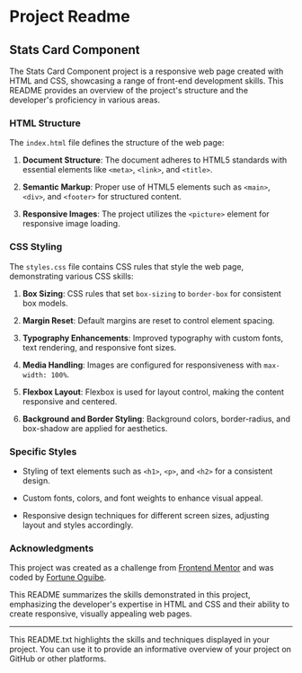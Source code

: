 # Project Readme

## Stats Card Component

The Stats Card Component project is a responsive web page created with HTML and CSS, showcasing a range of front-end development skills. This README provides an overview of the project's structure and the developer's proficiency in various areas.

### HTML Structure

The `index.html` file defines the structure of the web page:

1. **Document Structure**: The document adheres to HTML5 standards with essential elements like `<meta>`, `<link>`, and `<title>`.

2. **Semantic Markup**: Proper use of HTML5 elements such as `<main>`, `<div>`, and `<footer>` for structured content.

3. **Responsive Images**: The project utilizes the `<picture>` element for responsive image loading.

### CSS Styling

The `styles.css` file contains CSS rules that style the web page, demonstrating various CSS skills:

1. **Box Sizing**: CSS rules that set `box-sizing` to `border-box` for consistent box models.

2. **Margin Reset**: Default margins are reset to control element spacing.

3. **Typography Enhancements**: Improved typography with custom fonts, text rendering, and responsive font sizes.

4. **Media Handling**: Images are configured for responsiveness with `max-width: 100%`.

5. **Flexbox Layout**: Flexbox is used for layout control, making the content responsive and centered.

6. **Background and Border Styling**: Background colors, border-radius, and box-shadow are applied for aesthetics.

### Specific Styles

- Styling of text elements such as `<h1>`, `<p>`, and `<h2>` for a consistent design.

- Custom fonts, colors, and font weights to enhance visual appeal.

- Responsive design techniques for different screen sizes, adjusting layout and styles accordingly.

### Acknowledgments

This project was created as a challenge from [Frontend Mentor](https://www.frontendmentor.io/solutions/stats-card-component-UTTySxOrvf) and was coded by [Fortune Oguibe](https://github.com/foguibe).

This README summarizes the skills demonstrated in this project, emphasizing the developer's expertise in HTML and CSS and their ability to create responsive, visually appealing web pages.

---

This README.txt highlights the skills and techniques displayed in your project. You can use it to provide an informative overview of your project on GitHub or other platforms.

